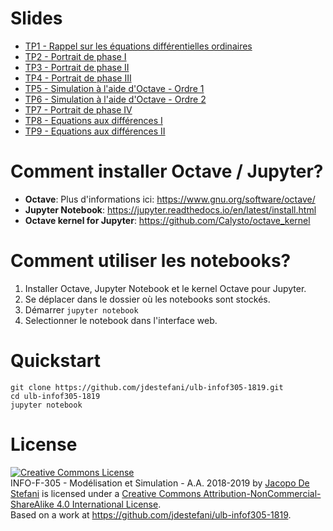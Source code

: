 # Slides
- [TP1 - Rappel sur les équations différentielles ordinaires](TP1_EDO.html)
- [TP2 - Portrait de phase I ](TP2_Portrait_de_phase_I.html)
- [TP3 - Portrait de phase II ](TP3_Portrait_de_phase_II.html)
- [TP4 - Portrait de phase III ](TP4_Portrait_de_phase_III.html)
- [TP5 - Simulation à l'aide d'Octave - Ordre 1](TP5_Simulation_Ordre_1.html)
- [TP6 - Simulation à l'aide d'Octave - Ordre 2](TP6_Simulation_Ordre_2.html)
- [TP7 - Portrait de phase IV](TP7_Portrait_de_phase_IV.html)
- [TP8 - Equations aux différences I](TP8_Equations_aux_differences_I.html)
- [TP9 - Equations aux différences II](TP9_Equations_aux_differences_II.html)

# Comment installer Octave / Jupyter?

- **Octave**: Plus d'informations ici: https://www.gnu.org/software/octave/
- **Jupyter Notebook**: https://jupyter.readthedocs.io/en/latest/install.html
- **Octave kernel for Jupyter**: https://github.com/Calysto/octave_kernel


# Comment utiliser les notebooks?

1. Installer Octave, Jupyter Notebook et le kernel Octave pour Jupyter.
2. Se déplacer dans le dossier où les notebooks sont stockés.
3. Démarrer ```jupyter notebook``` 
4. Selectionner le notebook dans l'interface web. 

# Quickstart

```
git clone https://github.com/jdestefani/ulb-infof305-1819.git
cd ulb-infof305-1819
jupyter notebook
```

# License

<a rel="license" href="http://creativecommons.org/licenses/by-nc-sa/4.0/"><img alt="Creative Commons License" style="border-width:0" src="https://i.creativecommons.org/l/by-nc-sa/4.0/88x31.png" /></a><br /><span xmlns:dct="http://purl.org/dc/terms/" property="dct:title">INFO-F-305 - Modélisation et Simulation - A.A. 2018-2019</span> by <a xmlns:cc="http://creativecommons.org/ns#" href="https://jdestefani.github.io" property="cc:attributionName" rel="cc:attributionURL">Jacopo De Stefani</a> is licensed under a <a rel="license" href="http://creativecommons.org/licenses/by-nc-sa/4.0/">Creative Commons Attribution-NonCommercial-ShareAlike 4.0 International License</a>.<br />Based on a work at <a xmlns:dct="http://purl.org/dc/terms/" href="https://github.com/jdestefani/ulb-infof305-1819" rel="dct:source">https://github.com/jdestefani/ulb-infof305-1819</a>.
